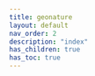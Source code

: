 ```yaml
---
title: geonature
layout: default
nav_order: 2
description: "index"
has_children: true
has_toc: true
---
```

